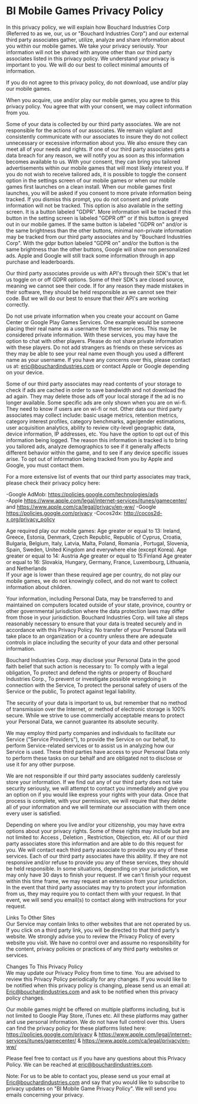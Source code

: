 # BI Mobile Games Privacy Policy

In this privacy policy, we will explain how Bouchard Industries Corp (Referred to as we, our, us or "Bouchard Industries Corp") and our external third party associates gather, utilize, analyze and share information about you within our mobile games. We take your privacy seriously. Your information will not be shared with anyone other than our third party associates listed in this privacy policy. We understand your privacy is important to you. We will do our best to collect minimal amounts of information.

If you do not agree to this privacy policy, do not download, use and/or play our mobile games. 

When you acquire, use and/or play our mobile games, you agree to this privacy policy. You agree that with your consent, we may collect information from you. 

Some of your data is collected by our third party associates. We are not responsible for the actions of our associates. We remain vigilant and consistently communicate with our associates to insure they do not collect unnecessary or excessive information about you. We also ensure they can meet all of your needs and rights. If one of our third party associates gets a data breach for any reason, we will notify you as soon as this information becomes available to us. With your consent, they can bring you tailored advertisements within our mobile games that will most likely interest you. If you do not wish to receive tailored ads, it is possible to toggle the consent option in the settings screen of our mobile games or when our mobile games first launches on a clean install. When our mobile games first launches, you will be asked if you consent to more private information being tracked. If you dismiss this prompt, you do not consent and private information will not be tracked. This option is also available in the setting screen. It is a button labeled "GDPR". More information will be tracked if this button in the setting screen is labeled "GDPR off" or if this button is greyed out in our mobile games. If the same button is labeled "GDPR on" and/or is the same brightness than the other buttons, minimal non-private information may be tracked from our third party associates and by "Bouchard Industries Corp". With the gdpr button labeled "GDPR on" and/or the button is the same brightness than the other buttons, Google will show non personalized ads. Apple and Google will still track some information through in app purchase and leaderboards.

Our third party associates provide us with API's through their SDK's that let us toggle on or off GDPR options. Some of their SDK's are closed source, meaning we cannot see their code. If for any reason they made mistakes in their software, they should be held responsible as we cannot see their code. But we will do our best to ensure that their API's are working correctly. 

Do not use private information when you create your account on Game Center or Google Play Games Services. One example would be someone placing their real name as a username for these services. This may be considered private information. With these services, you may have the option to chat with other players. Please do not share private information with these players. Do not add strangers as friends on these services as they may be able to see your real name even though you used a different name as your username. If you have any concerns over this, please contact us at: eric@bouchardindustries.com or contact Apple or Google depending on your device.

Some of our third party associates may read contents of your storage to check if ads are cached in order to save bandwidth and not download the ad again. They may delete those ads off your local storage if the ad is no longer available. Some specific ads are only shown when you are on wi-fi. They need to know if users are on wi-fi or not. Other data our third party associates may collect include: basic usage metrics, retention metrics, category interest profiles, category benchmarks, age/gender estimations, user acquisition analytics, ability to review city-level geographic data, device information, IP addresses, etc. You have the option to opt out of this information being logged. The reason this information is tracked is to bring you tailored ads, analyze demographics to see if it generally affects different behavior within the game, and to see if any device specific issues arise. To opt out of information being tracked from you by Apple and Google, you must contact them.

For a more extensive list of events that our third party associates may track, please check their privacy policy here: 


-Google AdMob: https://policies.google.com/technologies/ads  
-Apple https://www.apple.com/legal/internet-services/itunes/gamecenter/ and https://www.apple.com/ca/legal/privacy/en-ww/ 
-Google https://policies.google.com/privacy 
-Cocos2dx: http://cocos2d-x.org/privacy_policy 

Age required play our mobile games:
Age greater or equal to 13: Ireland, Greece, Estonia, Denmark, Czech Republic, Republic of Cyprus, Croatia, Bulgaria, Belgium, Italy, Latvia, Malta, Poland, Romania , Portugal, Slovenia, Spain, Sweden, United Kingdom and everywhere else (except Korea). 
Age greater or equal to 14: Austria 
Age greater or equal to 15:Finland 
Age greater or equal to 16: Slovakia, Hungary, Germany, France, Luxembourg, Lithuania, and Netherlands  
If your age is lower than these required age per country, do not play our mobile games, we do not knowingly collect, and do not want to collect information about children.  

Your information, including Personal Data, may be transferred to and maintained on computers located outside of your state, province, country or other governmental jurisdiction where the data protection laws may differ from those in your jurisdiction. Bouchard Industries Corp. will take all steps reasonably necessary to ensure that your data is treated securely and in accordance with this Privacy Policy. No transfer of your Personal Data will take place to an organization or a country unless there are adequate controls in place including the security of your data and other personal information. 

Bouchard Industries Corp. may disclose your Personal Data in the good faith belief that such action is necessary to: To comply with a legal obligation, To protect and defend the rights or property of Bouchard Industries Corp., To prevent or investigate possible wrongdoing in connection with the Service, To protect the personal safety of users of the Service or the public, To protect against legal liability. 

The security of your data is important to us, but remember that no method of transmission over the Internet, or method of electronic storage is 100% secure. While we strive to use commercially acceptable means to protect your Personal Data, we cannot guarantee its absolute security. 

We may employ third party companies and individuals to facilitate our Service ("Service Providers"), to provide the Service on our behalf, to perform Service-related services or to assist us in analyzing how our Service is used. These third parties have access to your Personal Data only to perform these tasks on our behalf and are obligated not to disclose or use it for any other purpose. 

We are not responsible if our third party associates suddenly carelessly store your information. If we find out any of our third party does not take security seriously, we will attempt to contact you immediately and give you an option on if you would like express your rights with your data. Once that process is complete, with your permission, we will require that they delete all of your information and we will terminate our association with them once every user is satisfied. 

Depending on where you live and/or your citizenship, you may have extra options about your privacy rights. Some of these rights may include but are not limited to: Access , Deletion , Restriction, Objection, etc. All of our third party associates store this information and are able to do this request for you. We will contact each third party associate to provide you any of these services. Each of our third party associates have this ability. If they are not responsive and/or refuse to provide you any of these services, they should be held responsible. In some situations, depending on your jurisdiction, we may only have 30 days to finish your request. If we can't finish your request within this time frame, we may request an extension from your jurisdiction. In the event that third party associates may try to protect your information from us, they may require you to contact them with your request. In that event, we will send you email(s) to contact along with instructions for your request.

Links To Other Sites  
Our Service may contain links to other websites that are not operated by us. If you click on a third party link, you will be directed to that third party's website. We strongly advise you to review the Privacy Policy of every website you visit. We have no control over and assume no responsibility for the content, privacy policies or practices of any third party websites or services. 

Changes To This Privacy Policy  
We may update our Privacy Policy from time to time. You are advised to review this Privacy Policy periodically for any changes. If you would like to be notified when this privacy policy is changing, please send us an email at: Eric@bouchardindustries.com and ask to be notified when this privacy policy changes.

Our mobile games might be offered on multiple platforms including, but is not limited to Google Play Store, iTunes etc. All these platforms may gather and use personal information. We do not have full control over this. Users can find the privacy policy for these platforms listed here: https://policies.google.com/privacy & https://www.apple.com/legal/internet-services/itunes/gamecenter/ & https://www.apple.com/ca/legal/privacy/en-ww/ 

Please feel free to contact us if you have any questions about this Privacy Policy. We can be reached at eric@bouchardindustries.com. 
 
Note: For us to be able to contact you, please send us your email at Eric@bouchardindustries.com and say that you would like to subscribe to privacy updates on "BI Mobile Game Privacy Policy". We will send you emails concerning your privacy.
